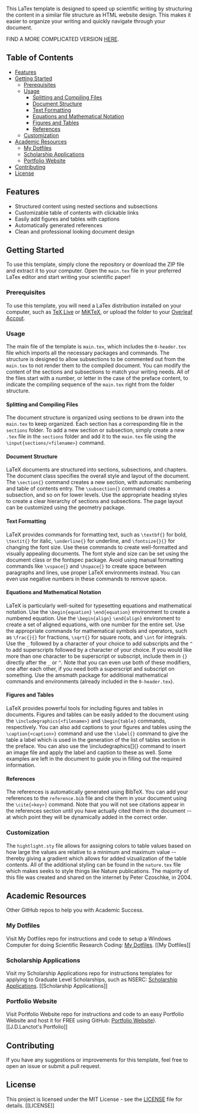 This LaTex template is designed to speed up scientific writing by structuring the content in a similar file structure as HTML website design. This makes it easier to organize your writing and quickly navigate through your document.

FIND A MORE COMPLICATED VERSION [HERE](https://github.com/JDLanctot/latex_template).

## Table of Contents

- [Features](#features)
- [Getting Started](#getting-started)
	- [Prerequisites](#prerequisites)
	- [Usage](#usage)
		- [Splitting and Compiling Files](#splitting-and-compiling-files)
		- [Document Structure](#document-structure)
		- [Text Formatting](#text-formatting)
		- [Equations and Mathematical Notation](#equations-and-mathematical-notation)
		- [Figures and Tables](#figures-and-tables)
		- [References](#references)
	- [Customization](#customization)
- [Academic Resources](#academic-resources)
	- [My Dotfiles](#my-dotfiles)
	- [Scholarship Applications](#scholarship-applications)
	- [Portfolio Website](#portfolio-website)
- [Contributing](#contributing)
- [License](#license)

## Features

- Structured content using nested sections and subsections
- Customizable table of contents with clickable links
- Easily add figures and tables with captions
- Automatically generated references
- Clean and professional looking document design

## Getting Started

To use this template, simply clone the repository or download the ZIP file and extract it to your computer. Open the `main.tex` file in your preferred LaTex editor and start writing your scientific paper!

### Prerequisites

To use this template, you will need a LaTex distribution installed on your computer, such as [TeX Live](https://www.tug.org/texlive/) or [MiKTeX](https://miktex.org/), or upload the folder to your [Overleaf Accout](https://www.overleaf.com).

### Usage

The main file of the template is `main.tex`, which includes the `0-header.tex` file which imports all the necessary packages and commands. The structure is designed to allow subsections to be commented out from the `main.tex` to not render them to the compiled document. You can modify the content of the sections and subsections to match your writing needs. All of the files start with a number, or letter in the case of the preface content, to indicate the compiling sequence of the `main.tex` right from the folder structure.

#### Splitting and Compiling Files

The document structure is organized using sections to be drawn into the `main.tex` to keep organized. Each section has a corresponding file in the `sections` folder. To add a new section or subsection, simply create a new `.tex` file in the `sections` folder and add it to the `main.tex` file using the `\input{sections/<filename>}` command.

#### Document Structure

LaTeX documents are structured into sections, subsections, and chapters. The document class specifies the overall style and layout of the document. The `\section{}` command creates a new section, with automatic numbering and table of contents entry. The `\subsection{}` command creates a subsection, and so on for lower levels. Use the appropriate heading styles to create a clear hierarchy of sections and subsections. The page layout can be customized using the geometry package.

#### Text Formatting

LaTeX provides commands for formatting text, such as `\textbf{}` for bold, `\textit{}` for italic, `\underline{}` for underline, and `\fontsize{}{}` for changing the font size. Use these commands to create well-formatted and visually appealing documents. The font style and size can be set using the document class or the fontspec package. Avoid using manual formatting commands like `\vspace{}` and `\hspace{}` to create space between paragraphs and lines, use proper LaTeX environments instead. You can even use negative numbers in these commands to remove space.

#### Equations and Mathematical Notation

LaTeX is particularly well-suited for typesetting equations and mathematical notation. Use the `\begin{equation}` `\end{equation}` environment to create a numbered equation. Use the `\begin{align}` `\end{align}` environment to create a set of aligned equations, with one number for the entire set. Use the appropriate commands for mathematical symbols and operators, such as `\frac{}{}` for fractions, `\sqrt{}` for square roots, and `\int` for integrals. Use the `_` followed by a character of your choice to add subscripts and the `^` to add superscripts followed by a character of your choice. If you would like more than one character to be superscript or subscript, include them in `{}` directly after the `_` or `^`. Note that you can even use both of these modifiers, one after each other, if you need both a superscript and subscript on something. Use the amsmath package for additional mathematical commands and environments (already included in the `0-header.tex`).

#### Figures and Tables

LaTeX provides powerful tools for including figures and tables in documents. Figures and tables can be easily added to the document using the `\includegraphics{<filename>}` and `\begin{table}` commands, respectively. You can also add captions to your figures and tables using the `\caption{<caption>}` command and use the `\label{}` command to give the table a label which is used in the generation of the list of tables section in the preface. You can also use the \includegraphics[]{} command to insert an image file and apply the label and caption to these as well. Some examples are left in the document to guide you in filling out the required information.

#### References

The references is automatically generated using BibTeX. You can add your references to the `reference.bib` file and cite them in your document using the `\cite{<key>}` command. Note that you will not see citations appear in the references section until you have actually cited them in the document -- at which point they will be dynamically added in the correct order.

### Customization

The `hightlight.sty` file allows for assigning colors to table values based on how large the values are relative to a minimum and maximum value -- thereby giving a gradient which allows for added vizualization of the table contents. All of the additional styling can be found in the `nature.tex` file which makes seeks to style things like Nature publications. The majority of this file was created and shared on the internet by Peter Czoschke, in 2004.

## Academic Resources
Other GitHub repos to help you with Academic Success.

### My Dotfiles
Visit My Dotfiles repo for instructions and code to setup a Windows Computer for doing Scientific Research Coding: [My Dotfiles](https://github.com/JDLanctot/dotfiles). [[My Dotfiles]]

### Scholarship Applications
Visit my Scholarship Applications repo for instructions templates for applying to Graduate Level Scholarships, such as NSERC: [Scholarship Applications](https://github.com/JDLanctot/Scholarship-Applications). [[Scholarship Applications]]

### Portfolio Website
Visit Portfolio Website repo for instructions and code to an easy Portfolio Website and host it for FREE using GitHub: [Portfolio Website](https://github.com/JDLanctot/jdlanctot.github.io)). [[J.D.Lanctot's Portfolio]]

## Contributing

If you have any suggestions or improvements for this template, feel free to open an issue or submit a pull request.

## License

This project is licensed under the MIT License - see the [LICENSE](LICENSE.md) file for details. [[LICENSE]]

